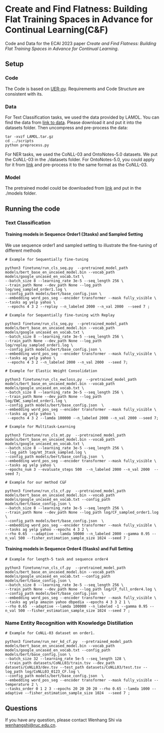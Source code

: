 # Create and Find Flatness: Building Flat Training Spaces in Advance for Continual Learning(C&F)

Code and Data for the ECAI 2023 paper *Create and Find Flatness: Building Flat Training Spaces in Advance for Continual Learning*.

## Setup

### Code
The Code is based on [UER-py](https://github.com/dbiir/UER-py/). Requirements and Code Structure are consistent with its.


### Data

For Text Classification tasks, we used the data provided by LAMOL. You can find the data from [link to data](https://drive.google.com/file/d/1rWcgnVcNpwxmBI3c5ovNx-E8XKOEL77S/view). Please download it and put it into the datasets folder. Then uncompress and pre-process the data:
```
tar -xvzf LAMOL.tar.gz
cd ../scripts
python preprocess.py
```
For NER tasks, we used the CoNLL-03 and OntoNotes-5.0 datasets. We put the CoNLL-03 in the ./datasets folder. For OntoNotes-5.0, you could apply for it from [link](https://catalog.ldc.upenn.edu/LDC2013T19) and pre-process it to the same format as the CoNLL-03.

### Model
The pretrained model could be downloaded from [link](https://share.weiyun.com/vsul7HBQ) and put in the ./models folder.


## Running the code

### Text Classification

#### Training models in Sequence Order1 (3tasks) and Sampled Setting

We use sequence order1 and sampled setting to illustrate the fine-tuning of different methods

```
# Example for Sequentially fine-tuning

python3 finetune/run_cls_seq.py  --pretrained_model_path models/bert_base_en_uncased_model.bin --vocab_path models/google_uncased_en_vocab.txt \
--batch_size 8 --learning_rate 3e-5 --seq_length 256 \
--train_path None --dev_path None --log_path log/seq_sampled_order1.log \
--config_path models/bert/base_config.json \
--embedding word_pos_seg --encoder transformer --mask fully_visible \
--tasks ag yelp yahoo \
 --epochs 4 3 2 --replay --n_labeled 2000 --n_val 2000  --seed 7 ;
```

```
# Example for Sequentially fine-tuning with Replay

python3 finetune/run_cls_seq.py  --pretrained_model_path models/bert_base_en_uncased_model.bin --vocab_path models/google_uncased_en_vocab.txt \
--batch_size 8 --learning_rate 3e-5 --seq_length 256 \
--train_path None --dev_path None --log_path log/replay_sampled_order1.log \
--config_path models/bert/base_config.json \
--embedding word_pos_seg --encoder transformer --mask fully_visible \
--tasks ag yelp yahoo \
 --epochs 4 3 2 --n_labeled 2000 --n_val 2000  --seed 7;
```

```
# Example for Elastic Weight Consolidation

python3 finetune/run_cls_ewcloss.py  --pretrained_model_path models/bert_base_en_uncased_model.bin --vocab_path models/google_uncased_en_vocab.txt \
--batch_size 8 --learning_rate 3e-5 --seq_length 256 \
--train_path None --dev_path None --log_path log/EWC_sampled_order1.log \
--config_path models/bert/base_config.json  \
--embedding word_pos_seg --encoder transformer --mask fully_visible \
--tasks ag yelp yahoo \
 --epochs 4 3 2 --lamda 100000 --n_labeled 2000 --n_val 2000 --seed 7; 
```

```
# Example for Multitask-Learning

python3 finetune/run_cls_mt.py  --pretrained_model_path models/bert_base_en_uncased_model.bin --vocab_path models/google_uncased_en_vocab.txt \
--batch_size 8 --learning_rate 3e-5 --seq_length 256 \
--log_path log/mt_3task_sampled.log \
--config_path models/bert/base_config.json  \
--embedding word_pos_seg --encoder transformer --mask fully_visible \
--tasks ag yelp yahoo \
--epochs_num 3 --evaluate_steps 500  --n_labeled 2000 --n_val 2000  --seed 7;
```

```
# Example for our method C&F

python3 finetune/run_cls_cf.py  --pretrained_model_path models/bert_base_en_uncased_model.bin --vocab_path models/google_uncased_en_vocab.txt --config_path models/bert/base_config.json \
--batch_size 8 --learning_rate 3e-5 --seq_length 256 \
--train_path None --dev_path None --log_path log/CF_sampled_order1.log \
--config_path models/bert/base_config.json  \
--embedding word_pos_seg --encoder transformer --mask fully_visible \
--tasks ag yelp yahoo --epochs 4 3 2 \
--rho 0.65  --adaptive --lamda 50000 --n_labeled 2000 --gamma 0.95 --n_val 500 --fisher_estimation_sample_size 1024 --seed 7 ;
```


#### Training models in Sequence Order4 (5tasks) and Full Setting

```
# Example for length-5 task and sequence order4

python3 finetune/run_cls_cf.py  --pretrained_model_path models/bert_base_en_uncased_model.bin --vocab_path models/google_uncased_en_vocab.txt --config_path models/bert/base_config.json \
--batch_size 8 --learning_rate 3e-5 --seq_length 256 \
--train_path None --dev_path None --log_path log/CF_full_order4.log \
--config_path models/bert/base_config.json  \
--embedding word_pos_seg --encoder transformer --mask fully_visible \
--tasks ag yelp amazon yahoo dbpedia --epochs 4 3 3 2 1 \
--rho 0.65  --adaptive --lamda 100000 --n_labeled -1 --gamma 0.95 --n_val 500 --fisher_estimation_sample_size 1024 --seed 7 ;
```


### Name Entity Recognition with Knowledge Distillation


```
# Example for CoNLL-03 dataset on order1.

python3 finetune/run_ner_kd_cf.py  --pretrained_model_path models/bert_base_en_uncased_model.bin --vocab_path models/google_uncased_en_vocab.txt --config_path models/bert/base_config.json \
--batch_size 32 --learning_rate 5e-5 --seq_length 128 \
--train_path datasets/CoNLL03/train.tsv --dev_path datasets/CoNLL03/dev.tsv --test_path datasets/CoNLL03/test.tsv --log_path log/CoNLL03_0123_CF.log \
--config_path models/bert/base_config.json  \
--embedding word_pos_seg --encoder transformer --mask fully_visible --temperature 2 \
--tasks_order 0 1 2 3 --epochs 20 20 20 20 --rho 0.65 --lamda 1000 --adaptive --fisher_estimation_sample_size 1024  --seed 7 ;
```

## Questions

If you have any question, please contact Wenhang Shi via wenhangshi@ruc.edu.cn.
